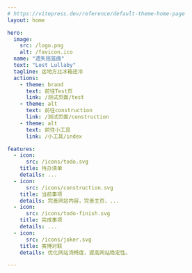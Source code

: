 ```yaml
---
# https://vitepress.dev/reference/default-theme-home-page
layout: home

hero:
  image:
    src: /logo.png
    alt: /favicon.ico
  name: "遗失摇篮曲"
  text: "Lost Lullaby"
  tagline: 这地方比冰箱还冷
  actions:
    - theme: brand
      text: 前往Test页
      link: /测试页面/test
    - theme: alt
      text: 前往construction
      link: /测试页面/construction
    - theme: alt
      text: 前往小工具
      link: /小工具/index

features:
  - icon: 
      src: /icons/todo.svg
    title: 待办清单
    details: ...
  - icon: 
      src: /icons/construction.svg
    title: 当前事项
    details: 完善网站内容，完善主页，...
  - icon: 
      src: /icons/todo-finish.svg
    title: 完成事项
    details: ...
  - icon: 
      src: /icons/joker.svg
    title: 赛博对联
    details: 优化网站流畅度，提高网站稳定性。

---
```

<DataPanel />